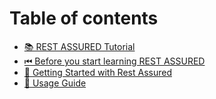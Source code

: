 # Table of contents

* [📚 REST ASSURED Tutorial](README.md)
* [⏮ Before you start learning REST ASSURED](<README (1).md>)
* [🚀 Getting Started with Rest Assured](getting-started-with-rest-assured.md)
* [📖 Usage Guide](usage-guide.md)
